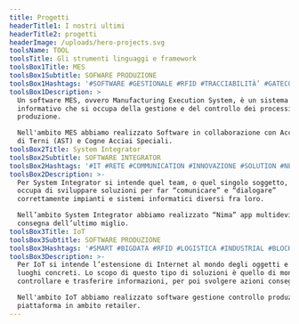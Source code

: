 ```yaml
---
title: Progetti
headerTitle1: I nostri ultimi
headerTitle2: progetti
headerImage: /uploads/hero-projects.svg
toolsName: TOOL
toolsTitle: Gli strumenti linguaggi e framework
toolsBox1Title: MES
toolsBox1Subtitle: SOFWARE PRODUZIONE
toolsBox1Hashtags: '#SOFTWARE #GESTIONALE #RFID #TRACCIABILITÀ’ #GATECONTROL'
toolsBox1Description: >
  Un software MES, ovvero Manufacturing Execution System, è un sistema
  informativo che si occupa della gestione e del controllo dei processi di
  produzione.

  Nell'ambito MES abbiamo realizzato Software in collaborazione con Acciaierie
  di Terni (AST) e Cogne Acciai Speciali.
toolsBox2Title: System Integrator
toolsBox2Subtitle: SOFTWARE INTEGRATOR
toolsBox2Hashtags: '#IT #RETE #COMMUNICATION #INNOVAZIONE #SOLUTION #NETWORK'
toolsBox2Description: >-
  Per System Integrator si intende quel team, o quel singolo soggetto, che si
  occupa di sviluppare soluzioni per far “comunicare” e “dialogare”
  correttamente impianti e sistemi informatici diversi fra loro.

  Nell’ambito System Integrator abbiamo realizzato “Nima” app multidevice
  consegna dell’ultimo miglio.
toolsBox3Title: IoT
toolsBox3Subtitle: SOFTWARE PRODUZIONE
toolsBox3Hashtags: '#SMART #BIGDATA #RFID #LOGISTICA #INDUSTRIAL #BLOCKCHAIN'
toolsBox3Description: >-
  Per IoT si intende l’estensione di Internet al mondo degli oggetti e dei
  luoghi concreti. Lo scopo di questo tipo di soluzioni è quello di monitorare,
  controllare e trasferire informazioni, per poi svolgere azioni conseguenti. 

  Nell'ambito IoT abbiamo realizzato software gestione controllo produzione e
  piattaforma in ambito retailer.
---
```

